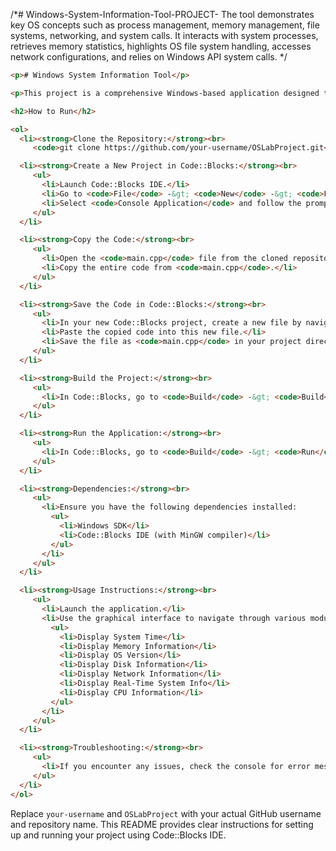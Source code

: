 /*# Windows-System-Information-Tool-PROJECT-
The tool demonstrates key OS concepts such as process management, memory management, file systems, networking, and system calls. It interacts with system processes, retrieves memory statistics, highlights OS file system handling, accesses network configurations, and relies on Windows API system calls.
*/

```html
<p># Windows System Information Tool</p>

<p>This project is a comprehensive Windows-based application designed to provide real-time system information and resource monitoring. It leverages various Windows API functions to gather and display critical system metrics such as memory usage, disk usage, network information, CPU details, and OS version. Featuring a user-friendly graphical interface, the tool allows users to easily access detailed system information through interactive modules, message boxes, and graphical representations.</p>

<h2>How to Run</h2>

<ol>
  <li><strong>Clone the Repository:</strong><br>
     <code>git clone https://github.com/your-username/OSLabProject.git<br>cd OSLabProject</code></li>

  <li><strong>Create a New Project in Code::Blocks:</strong><br>
     <ul>
       <li>Launch Code::Blocks IDE.</li>
       <li>Go to <code>File</code> -&gt; <code>New</code> -&gt; <code>Project...</code>.</li>
       <li>Select <code>Console Application</code> and follow the prompts to create a new C++ project.</li>
     </ul>
  </li>

  <li><strong>Copy the Code:</strong><br>
     <ul>
       <li>Open the <code>main.cpp</code> file from the cloned repository.</li>
       <li>Copy the entire code from <code>main.cpp</code>.</li>
     </ul>
  </li>

  <li><strong>Save the Code in Code::Blocks:</strong><br>
     <ul>
       <li>In your new Code::Blocks project, create a new file by navigating to <code>File</code> -&gt; <code>New</code> -&gt; <code>Empty file</code>.</li>
       <li>Paste the copied code into this new file.</li>
       <li>Save the file as <code>main.cpp</code> in your project directory.</li>
     </ul>
  </li>

  <li><strong>Build the Project:</strong><br>
     <ul>
       <li>In Code::Blocks, go to <code>Build</code> -&gt; <code>Build</code> or press <code>F9</code> to compile the project.</li>
     </ul>
  </li>

  <li><strong>Run the Application:</strong><br>
     <ul>
       <li>In Code::Blocks, go to <code>Build</code> -&gt; <code>Run</code> or press <code>Ctrl+F10</code> to execute the compiled application.</li>
     </ul>
  </li>

  <li><strong>Dependencies:</strong><br>
     <ul>
       <li>Ensure you have the following dependencies installed:
         <ul>
           <li>Windows SDK</li>
           <li>Code::Blocks IDE (with MinGW compiler)</li>
         </ul>
       </li>
     </ul>
  </li>

  <li><strong>Usage Instructions:</strong><br>
     <ul>
       <li>Launch the application.</li>
       <li>Use the graphical interface to navigate through various modules:
         <ul>
           <li>Display System Time</li>
           <li>Display Memory Information</li>
           <li>Display OS Version</li>
           <li>Display Disk Information</li>
           <li>Display Network Information</li>
           <li>Display Real-Time System Info</li>
           <li>Display CPU Information</li>
         </ul>
       </li>
     </ul>
  </li>

  <li><strong>Troubleshooting:</strong><br>
     <ul>
       <li>If you encounter any issues, check the console for error messages and ensure all dependencies are correctly installed.</li>
     </ul>
  </li>
</ol>
```

Replace `your-username` and `OSLabProject` with your actual GitHub username and repository name. This README provides clear instructions for setting up and running your project using Code::Blocks IDE.
